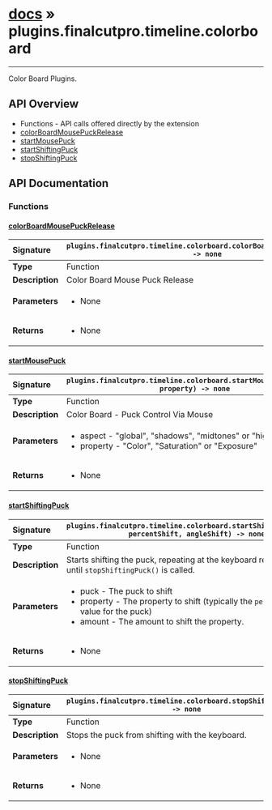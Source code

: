 # [docs](index.md) » plugins.finalcutpro.timeline.colorboard
---

Color Board Plugins.

## API Overview
* Functions - API calls offered directly by the extension
 * [colorBoardMousePuckRelease](#colorboardmousepuckrelease)
 * [startMousePuck](#startmousepuck)
 * [startShiftingPuck](#startshiftingpuck)
 * [stopShiftingPuck](#stopshiftingpuck)

## API Documentation

### Functions

#### [colorBoardMousePuckRelease](#colorboardmousepuckrelease)
| <span style="float: left;">**Signature**</span> | <span style="float: left;">`plugins.finalcutpro.timeline.colorboard.colorBoardMousePuckRelease() -> none` </span>                                                          |
| -----------------------------------------------------|---------------------------------------------------------------------------------------------------------|
| **Type**                                             | Function                                                                                         |
| **Description**                                      | Color Board Mouse Puck Release                                                                                         |
| **Parameters**                                       | <ul><li>None</li></ul> |
| **Returns**                                          | <ul><li>None</li></ul>          |

#### [startMousePuck](#startmousepuck)
| <span style="float: left;">**Signature**</span> | <span style="float: left;">`plugins.finalcutpro.timeline.colorboard.startMousePuck(aspect, property) -> none` </span>                                                          |
| -----------------------------------------------------|---------------------------------------------------------------------------------------------------------|
| **Type**                                             | Function                                                                                         |
| **Description**                                      | Color Board - Puck Control Via Mouse                                                                                         |
| **Parameters**                                       | <ul><li>aspect - "global", "shadows", "midtones" or "highlights"</li><li>property - "Color", "Saturation" or "Exposure"</li></ul> |
| **Returns**                                          | <ul><li>None</li></ul>          |

#### [startShiftingPuck](#startshiftingpuck)
| <span style="float: left;">**Signature**</span> | <span style="float: left;">`plugins.finalcutpro.timeline.colorboard.startShiftingPuck(puck, percentShift, angleShift) -> none` </span>                                                          |
| -----------------------------------------------------|---------------------------------------------------------------------------------------------------------|
| **Type**                                             | Function                                                                                         |
| **Description**                                      | Starts shifting the puck, repeating at the keyboard repeat rate. Runs until `stopShiftingPuck()` is called.                                                                                         |
| **Parameters**                                       | <ul><li>puck			- The puck to shift</li><li>property		- The property to shift (typically the `percent` or `angle` value for the puck)</li><li>amount		- The amount to shift the property.</li></ul> |
| **Returns**                                          | <ul><li>None</li></ul>          |

#### [stopShiftingPuck](#stopshiftingpuck)
| <span style="float: left;">**Signature**</span> | <span style="float: left;">`plugins.finalcutpro.timeline.colorboard.stopShiftingPuck() -> none` </span>                                                          |
| -----------------------------------------------------|---------------------------------------------------------------------------------------------------------|
| **Type**                                             | Function                                                                                         |
| **Description**                                      | Stops the puck from shifting with the keyboard.                                                                                         |
| **Parameters**                                       | <ul><li>None</li></ul> |
| **Returns**                                          | <ul><li>None</li></ul>          |

